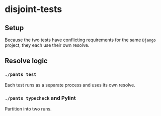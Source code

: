 # disjoint-tests

## Setup

Because the two tests have conflicting requirements for the same `Django` project, they each use 
their own resolve.

## Resolve logic

### `./pants test`

Each test runs as a separate process and uses its own resolve.

### `./pants typecheck` and Pylint

Partition into two runs.
